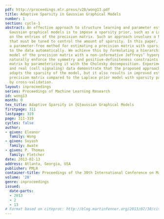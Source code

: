 ```yaml
---
pdf: http://proceedings.mlr.press/v28/wong13.pdf
title: Adaptive Sparsity in Gaussian Graphical Models
number: 1
section: cycle-1
abstract: An effective approach to structure learning and parameter estimation for
  Gaussian graphical models is to impose a sparsity prior, such as a Laplace prior,
  on the entries of the precision matrix. Such an approach involves a hyperparameter
  that must be tuned to control the amount of sparsity. In this paper, we introduce
  a parameter-free method for estimating a precision matrix with sparsity that adapts
  to the data automatically. We achieve this by formulating a hierarchical Bayesian
  model of the precision matrix with a non-informative Jeffreys’ hyperprior. We also
  naturally enforce the symmetry and positive-definiteness constraints on the precision
  matrix by parameterizing it with the Cholesky decomposition. Experiments on simulated
  and real (cell signaling) data demonstrate that the proposed approach not only automatically
  adapts the sparsity of the model, but it also results in improved estimates of the
  precision matrix compared to the Laplace prior model with sparsity parameter chosen
  by cross-validation.
layout: inproceedings
series: Proceedings of Machine Learning Research
id: wong13
month: 0
tex_title: Adaptive Sparsity in {G}aussian Graphical Models
firstpage: 311
lastpage: 319
page: 311-319
cycles: false
author:
- given: Eleanor
  family: Wong
- given: Suyash
  family: Awate
- given: P. Thomas
  family: Fletcher
date: 2013-02-13
address: Atlanta, Georgia, USA
publisher: PMLR
container-title: Proceedings of the 30th International Conference on Machine Learning
volume: '28'
genre: inproceedings
issued:
  date-parts:
  - 2013
  - 2
  - 13
# Format based on citeproc: http://blog.martinfenner.org/2013/07/30/citeproc-yaml-for-bibliographies/
---
```

